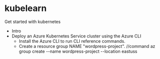 # kubelearn
Get started with kubernetes
- Intro
- Deploy an Azure Kubernetes Service cluster using the Azure CLI
   - Install the Azure CLI to run CLI reference commands.
   - Create a resource group  NAME "wordpress-project".
   //command
     az group create --name wordpress-project --location eastuss
    
 
